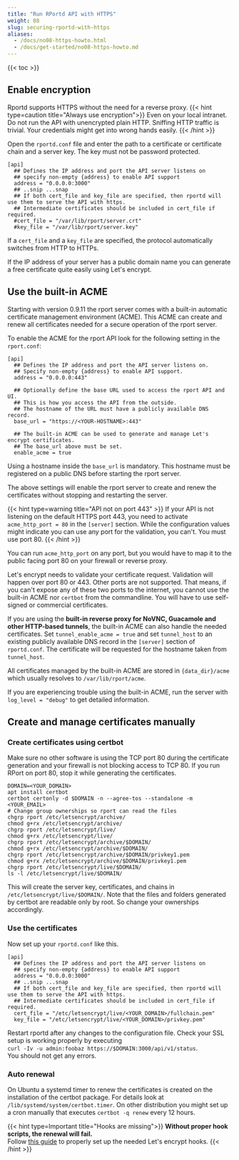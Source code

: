 ```yaml
---
title: "Run RPortd API with HTTPS"
weight: 08
slug: securing-rportd-with-https
aliases:
  - /docs/no08-https-howto.html
  - /docs/get-started/no08-https-howto.md
---
```

{{< toc >}}

## Enable encryption

Rportd supports HTTPS without the need for a reverse proxy.
{{< hint type=caution title="Always use encryption">}}
Even on your local intranet. Do not run the API with unencrypted plain HTTP. Sniffing HTTP traffic is trivial.
Your credentials might get into wrong hands easily.
{{< /hint >}}

Open the `rportd.conf` file and enter the path to a certificate or certificate chain and a server key. The key must not be password protected.

```text
[api]
  ## Defines the IP address and port the API server listens on
  ## specify non-empty {address} to enable API support
  address = "0.0.0.0:3000"
  ## ..snip ...snap
  ## If both cert_file and key_file are specified, then rportd will use them to serve the API with https.
  ## Intermediate certificates should be included in cert_file if required.
  #cert_file = "/var/lib/rport/server.crt"
  #key_file = "/var/lib/rport/server.key"
```

If a `cert_file` and a `key_file` are specified, the protocol automatically switches from HTTP to HTTPs.

If the IP address of your server has a public domain name you can generate a free certificate quite easily using Let's encrypt.

## Use the built-in ACME

Starting with version 0.9.11 the rport server comes with a built-in automatic certificate management environment (ACME).
This ACME can create and renew all certificates needed for a secure operation of the rport server.

To enable the ACME for the rport API look for the following setting in the `rport.conf`:

```text
[api]
  ## Defines the IP address and port the API server listens on.
  ## Specify non-empty {address} to enable API support.
  address = "0.0.0.0:443"

  ## Optionally define the base URL used to access the rport API and UI.
  ## This is how you access the API from the outside.
  ## The hostname of the URL must have a publicly available DNS record.
  base_url = "https://<YOUR-HOSTNAME>:443"

  ## The built-in ACME can be used to generate and manage Let's encrypt certificates. 
  ## The base_url above must be set.
  enable_acme = true
```

Using a hostname inside the `base_url` is mandatory. This hostname must be registered on a public DNS before starting
the rport server.

The above settings will enable the rport server to create and renew the certificates without stopping and restarting
the server.

{{< hint type=warning title="API not on port 443" >}}
If your API is not listening on the default HTTPS port 443, you need to activate `acme_http_port = 80` in the `[server]`
section. While the configuration values might indicate you can use any port for the validation, you can't.
You must use port 80.
{{< /hint >}}

You can run `acme_http_port` on any port, but you would have to map it to the public facing port 80 on your firewall or
reverse proxy.

Let's encrypt needs to validate your certificate request. Validation will happen over port 80 or 443. Other ports are
not supported. That means, if you can't expose any of these two ports to the internet, you cannot use the built-in ACME
nor `certbot` from the commandline. You will have to use self-signed or commercial certificates.

If you are using the **built-in reverse proxy for NoVNC, Guacamole and other HTTP-based tunnels**, the built-in ACME can
also handle the needed certificates. Set `tunnel_enable_acme = true` and set `tunnel_host` to an existing publicly
available DNS record in the `[server]` section of `rportd.conf`. The certificate will be requested for the hostname
taken from `tunnel_host`.

All certificates managed by the built-in ACME are stored in `{data_dir}/acme` which usually resolves to
`/var/lib/rport/acme`.

If you are experiencing trouble using the built-in ACME, run the server with `log_level = "debug"` to get detailed
information.

## Create and manage certificates manually

### Create certificates using certbot

Make sure no other software is using the TCP port 80 during the certificate generation and your firewall is not blocking
access to TCP 80. If you run RPort on port 80, stop it while generating the certificates.

```shell
DOMAIN=<YOUR_DOMAIN>
apt install certbot
certbot certonly -d $DOMAIN -n --agree-tos --standalone -m <YOUR_EMAIL>
# Change group ownerships so rport can read the files
chgrp rport /etc/letsencrypt/archive/
chmod g+rx /etc/letsencrypt/archive/
chgrp rport /etc/letsencrypt/live/
chmod g+rx /etc/letsencrypt/live/
chgrp rport /etc/letsencrypt/archive/$DOMAIN/
chmod g+rx /etc/letsencrypt/archive/$DOMAIN/
chgrp rport /etc/letsencrypt/archive/$DOMAIN/privkey1.pem
chmod g+rx /etc/letsencrypt/archive/$DOMAIN/privkey1.pem
chgrp rport /etc/letsencrypt/live/$DOMAIN/
ls -l /etc/letsencrypt/live/$DOMAIN/
```

This will create the server key, certificates, and chains in `/etc/letsencrypt/live/$DOMAIN/`.
Note that the files and folders generated by certbot are readable only by root. So change your ownerships accordingly.

### Use the certificates

Now set up your `rportd.conf` like this.

```text
[api]
  ## Defines the IP address and port the API server listens on
  ## specify non-empty {address} to enable API support
  address = "0.0.0.0:3000"
  ## ..snip ...snap
  ## If both cert_file and key_file are specified, then rportd will use them to serve the API with https.
  ## Intermediate certificates should be included in cert_file if required.
  cert_file = "/etc/letsencrypt/live/<YOUR_DOMAIN>/fullchain.pem"
  key_file = "/etc/letsencrypt/live/<YOUR_DOMAIN>/privkey.pem"
```

Restart rportd after any changes to the configuration file. Check your SSL setup is working properly by executing  
`curl -Iv -u admin:foobaz https://$DOMAIN:3000/api/v1/status`.  
You should not get any errors.

### Auto renewal

On Ubuntu a systemd timer to renew the certificates is created on the installation of the certbot package.
For details look at `/lib/systemd/system/certbot.timer`. On other distribution you might set up a
cron manually that executes `certbot -q renew` every 12 hours.

{{< hint type=Important title="Hooks are missing">}}
**Without proper hook scripts, the renewal will fail.**  
Follow [this guide](https://kb.rport.io/digging-deeper/server-maintenance/renewing-certificates) to properly set up the
needed Let's encrypt hooks.
{{< /hint >}}
